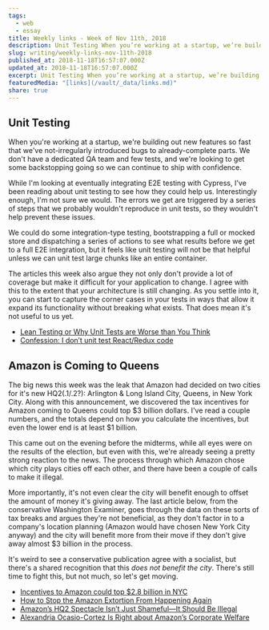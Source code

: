 ```yaml
---
tags:
  - web
  - essay
title: Weekly links - Week of Nov 11th, 2018
description: Unit Testing When you’re working at a startup, we’re building out new features so fast that we’ve not-irregularly introduced bugs to already-complete parts. We don’t have a dedicated QA team and few tests, and we’re looking to get some backstopping going so we can continue to ship with confidence. While I’m looking at eventually integrating \[…]
slug: writing/weekly-links-nov-11th-2018
published_at: 2018-11-18T16:57:07.000Z
updated_at: 2018-11-18T16:57:07.000Z
excerpt: Unit Testing When you’re working at a startup, we’re building out new features so fast that we’ve not-irregularly introduced bugs to already-complete parts. We don’t have a dedicated QA team and few tests, and we’re looking to get some backstopping going so we can continue to ship with confidence. While I’m looking at eventually integrating \[…]
featuredMedia: "[links](/vault/_data/links.md)"
share: true
---
```


## Unit Testing

When you're working at a startup, we're building out new features so fast that we've not-irregularly introduced bugs to already-complete parts. We don't have a dedicated QA team and few tests, and we're looking to get some backstopping going so we can continue to ship with confidence.

While I'm looking at eventually integrating E2E testing with Cypress, I've been reading about unit testing to see how they could help us. Interestingly enough, I'm not sure we would. The errors we get are triggered by a series of steps that we probably wouldn't reproduce in unit tests, so they wouldn't help prevent these issues.

We could do some integration-type testing, bootstrapping a full or mocked store and dispatching a series of actions to see what results before we get to a full E2E integration, but it feels like unit testing will not be that helpful unless we can unit test large chunks like an entire container.

The articles this week also argue they not only don't provide a lot of coverage but make it difficult for your application to change. I agree with this to the extent that your architecture is still changing. As you settle into it, you can start to capture the corner cases in your tests in ways that allow it expand its functionality without breaking what exists. That does mean it's not useful to us yet.

- [Lean Testing or Why Unit Tests are Worse than You Think](https://blog.usejournal.com/lean-testing-or-why-unit-tests-are-worse-than-you-think-b6500139a009)
- [Confession: I don’t unit test React/Redux code](http://blog.jakoblind.no/confession-i-dont-unit-test-react-redux-code/)

## Amazon is Coming to Queens

The big news this week was the leak that Amazon had decided on two cities for it's new HQ2(.1/.2?): Arlington & Long Island City, Queens, in New York City. Along with this announcement, we discovered the tax incentives for Amazon coming to Queens could top $3 billion dollars. I've read a couple numbers, and the totals depend on how you calculate the incentives, but even the lower end is at least $1 billion.

This came out on the evening before the midterms, while all eyes were on the results of the election, but even with this, we're already seeing a pretty strong reaction to the news. The process through which Amazon chose which city plays cities off each other, and there have been a couple of calls to make it illegal.

More importantly, it's not even clear the city will benefit enough to offset the amount of money it's giving away. The last article below, from the conservative Washington Examiner, goes through the data on these sorts of tax breaks and argues they're not beneficial, as they don't factor in to a company's location planning (Amazon would have chosen New York City anyway) and the city will benefit more from their move if they don't give away almost $3 billion in the process.

It's weird to see a conservative publication agree with a socialist, but there's a shared recognition that this _does not benefit the city_. There's still time to fight this, but not much, so let's get moving.

- [Incentives to Amazon could top $2.8 billion in NYC](https://www.washingtonpost.com/business/incentives-to-amazon-could-top-28-billion-in-nyc/2018/11/14/86ecfc8a-e85a-11e8-8449-1ff263609a31_story.html)
- [How to Stop the Amazon Extortion From Happening Again](https://splinternews.com/how-to-stop-the-amazon-extortion-from-happening-again-1830406069)
- [Amazon’s HQ2 Spectacle Isn’t Just Shameful—It Should Be Illegal](https://www.theatlantic.com/ideas/archive/2018/11/amazons-hq2-spectacle-should-be-illegal/575539/)
- [Alexandria Ocasio-Cortez Is Right about Amazon’s Corporate Welfare](https://www.nationalreview.com/corner/rep-alexandria-ocasio-cortez-is-right-about-amazons-corporate-welfare/)
